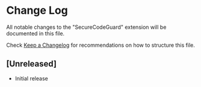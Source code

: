 # Change Log

All notable changes to the "SecureCodeGuard" extension will be documented in this file.

Check [Keep a Changelog](http://keepachangelog.com/) for recommendations on how to structure this file.

## [Unreleased]

- Initial release